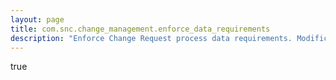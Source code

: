 ```yaml
---
layout: page
title: com.snc.change_management.enforce_data_requirements
description: "Enforce Change Request process data requirements. Modifications to the Change Request table will have the same data requirements as provided on the base system Change Request form via UI Policy. Restrictions are enforced via GlideRecord and will apply to updates from: Change Request form, Workflow, REST/SOAP APIs and Javascript. These restrictions are in addition to any provided by UI Policy on the Change Request form."
---
```

true